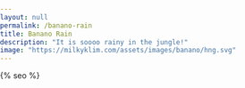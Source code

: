 ```yaml
---
layout: null
permalink: /banano-rain
title: Banano Rain
description: "It is soooo rainy in the jungle!"
image: "https://milkyklim.com/assets/images/banano/hng.svg"
---
```


<html>
  <head>
    <meta charset="utf-8">
    <meta name="viewport" content="width=device-width, initial-scale=1.0">
    <title>{% if page.title %}{{ page.title }}{% else %}{{ site.title }}{% endif %}</title>
    <!-- Favicon -->
    <link rel="shortcut icon" href="{{ site.baseurl }}/assets/images/banano/hng.svg">
    <style> body{ padding:0; margin:0; } </style>  
    <script src="https://cdnjs.cloudflare.com/ajax/libs/p5.js/0.8.0/p5.js"></script>
    <script src="assets/scripts/rain-sketch/rainsplash.js"></script>
    <script src="assets/scripts/rain-sketch/raindrop.js"></script>
    {% seo %}
  </head>
  <body>
    <div id="rain" style="height: 100%; position:relative;"></div>
  </body>
  <script defer src="assets/scripts/rain-sketch/rain-sketch.js"></script>
</html>

